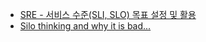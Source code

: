 - [SRE - 서비스 수준(SLI, SLO) 목표 설정 및 활용](https://badcandy.github.io/2018/12/28/SRE-chapter04/)
- [Silo thinking and why it is bad...](http://process-cafe.blogspot.com/2010/01/silo-thinking-and-why-it-is-bad.html)